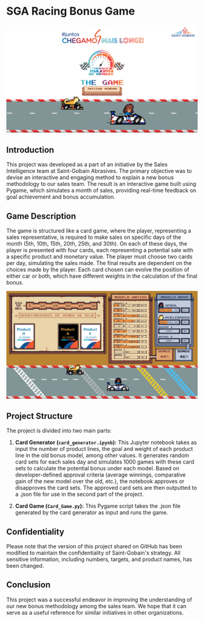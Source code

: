 # SGA Racing Bonus Game

![Title Image](./readme_images/title.png)


## Introduction

This project was developed as a part of an initiative by the Sales Intelligence team at Saint-Gobain Abrasives. The primary objective was to devise an interactive and engaging method to explain a new bonus methodology to our sales team. The result is an interactive game built using Pygame, which simulates a month of sales, providing real-time feedback on goal achievement and bonus accumulation.

## Game Description

The game is structured like a card game, where the player, representing a sales representative, is required to make sales on specific days of the month (5th, 10th, 15th, 20th, 25th, and 30th). On each of these days, the player is presented with four cards, each representing a potential sale with a specific product and monetary value. The player must choose two cards per day, simulating the sales made. 
The final results are dependent on the choices made by the player. Each card chosen can evolve the position of either car or both, which have different weights in the calculation of the final bonus.

![Title Image](./readme_images/game.png)

## Project Structure

The project is divided into two main parts:

1. **Card Generator (`card_generator.ipynb`):** This Jupyter notebook takes as input the number of product lines, the goal and weight of each product line in the old bonus model, among other values. It generates random card sets for each sales day and simulates 1000 games with these card sets to calculate the potential bonus under each model. Based on developer-defined approval criteria (average winnings, comparative gain of the new model over the old, etc.), the notebook approves or disapproves the card sets. The approved card sets are then outputted to a .json file for use in the second part of the project.

2. **Card Game (`Card_Game.py`):** This Pygame script takes the .json file generated by the card generator as input and runs the game.

## Confidentiality

Please note that the version of this project shared on GitHub has been modified to maintain the confidentiality of Saint-Gobain's strategy. All sensitive information, including numbers, targets, and product names, has been changed.

## Conclusion

This project was a successful endeavor in improving the understanding of our new bonus methodology among the sales team. We hope that it can serve as a useful reference for similar initiatives in other organizations.
